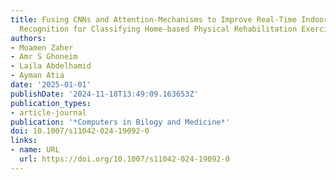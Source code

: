 ```yaml
---
title: Fusing CNNs and Attention-Mechanisms to Improve Real-Time Indoor Human Activity
  Recognition for Classifying Home-based Physical Rehabilitation Exercises
authors:
- Moamen Zaher
- Amr S Ghoneim
- Laila Abdelhamid
- Ayman Atia
date: '2025-01-01'
publishDate: '2024-11-18T13:49:09.163653Z'
publication_types:
- article-journal
publication: '*Computers in Bilogy and Medicine*'
doi: 10.1007/s11042-024-19092-0
links:
- name: URL
  url: https://doi.org/10.1007/s11042-024-19092-0
---
```


